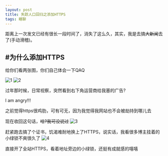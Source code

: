 ```yaml
---
layout: post
title: 失踪人口回归之添加HTTPS
tags: 瞎聊
---
```


距离上一次发文已经有很长一段时间了，消失了这么久，其实，我是去搞~~大新闻~~去了(手动滑稽)。

## #为什么添加HTTPS

给你们看两张图，你们自己体会一下QAQ

![1][1]
![2][2]

过年那时候，日常视察，突然看到右下角运营商给我塞的广告?

I am angry!!!

之前觉得https很鸡肋，可有可无，因为我觉得我网站也不会被劫持到哪儿去

现在收回这句话，~~啥?我可没说过~~
![3][3]

赶紧跑去搞了个证书，饥渴难耐地换上了HTTPS，说实话，我看很多博主挂着的小绿锁不爽很久了
![4][4]

直接开了全站HTTPS，看着地址旁边的小绿锁，还挺有成就感的嘻嘻

 [1]: https://lkopp.ml/usrimg/2018-3-19-GETHTTPS-2.png
 [2]: https://lkopp.ml/usrimg/2018-3-19-GETHTTPS-1.png
 [3]: https://lkopp.ml/exp/funnycry.png
 [4]: https://lkopp.ml/exp/funnyangry.png
